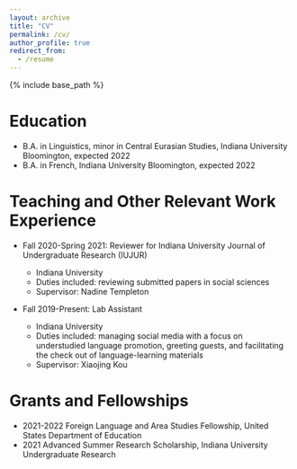 ```yaml
---
layout: archive
title: "CV"
permalink: /cv/
author_profile: true
redirect_from:
  - /resume
---
```


{% include base_path %}

Education
======
* B.A. in Linguistics, minor in Central Eurasian Studies, Indiana University Bloomington, expected 2022
* B.A. in French, Indiana University Bloomington, expected 2022

Teaching and Other Relevant Work Experience
======
* Fall 2020-Spring 2021: Reviewer for Indiana University Journal of Undergraduate Research (IUJUR)
  * Indiana University
  * Duties included: reviewing submitted papers in social sciences
  * Supervisor: Nadine Templeton

* Fall 2019-Present: Lab Assistant
  * Indiana University
  * Duties included: managing social media with a focus on understudied language promotion, greeting guests, and facilitating the check out of language-learning materials
  * Supervisor: Xiaojing Kou
  
Grants and Fellowships
======
* 2021-2022 Foreign Language and Area Studies Fellowship, United States Department of Education
* 2021 Advanced Summer Research Scholarship, Indiana University Undergraduate Research 


